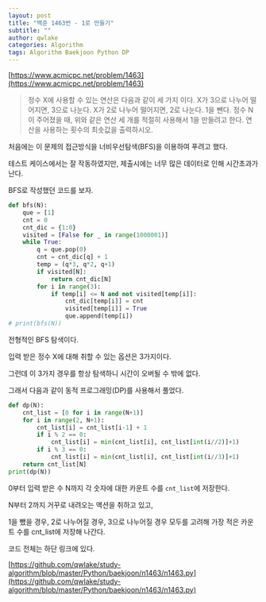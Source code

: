 ```yaml
---
layout: post
title: "백준 1463번 - 1로 만들기"
subtitle: ""
author: qwlake
categories: Algorithm
tags: Algorithm Baekjoon Python DP
---
```


[https://www.acmicpc.net/problem/1463](https://www.acmicpc.net/problem/1463)

> 정수 X에 사용할 수 있는 연산은 다음과 같이 세 가지 이다.
X가 3으로 나누어 떨어지면, 3으로 나눈다.
X가 2로 나누어 떨어지면, 2로 나눈다.
1을 뺀다.
정수 N이 주어졌을 때, 위와 같은 연산 세 개를 적절히 사용해서 1을 만들려고 한다. 연산을 사용하는 횟수의 최솟값을 출력하시오.

처음에는 이 문제의 접근방식을 너비우선탐색(BFS)을 이용하여 푸려고 했다.

테스트 케이스에서는 잘 작동하였지만, 제출시에는 너무 많은 데이터로 인해 시간초과가 난다.

BFS로 작성했던 코드를 보자.

```python
def bfs(N):
    que = [1]
    cnt = 0
    cnt_dic = {1:0}
    visited = [False for _ in range(1000001)]
    while True:
        q = que.pop(0)
        cnt = cnt_dic[q] + 1
        temp = (q*3, q*2, q+1)
        if visited[N]:
            return cnt_dic[N]
        for i in range(3):
            if temp[i] <= N and not visited[temp[i]]:
                cnt_dic[temp[i]] = cnt 
                visited[temp[i]] = True
                que.append(temp[i])
# print(bfs(N))
```

전형적인 BFS 탐색이다.

입력 받은 정수 X에 대해 취할 수 있는 옵션은 3가지이다.

그런데 이 3가지 경우를 항상 탐색하니 시간이 오버될 수 밖에 없다.

그래서 다음과 같이 동적 프로그래밍(DP)를 사용해서 풀었다.

```python
def dp(N):
    cnt_list = [0 for i in range(N+1)]
    for i in range(2, N+1):
        cnt_list[i] = cnt_list[i-1] + 1
        if i % 2 == 0:
            cnt_list[i] = min(cnt_list[i], cnt_list[int(i//2)]+1)
        if i % 3 == 0:
            cnt_list[i] = min(cnt_list[i], cnt_list[int(i//3)]+1)
    return cnt_list[N]
print(dp(N))
```

0부터 입력 받은 수 N까지 각 숫자에 대한 카운트 수를 `cnt_list`에 저장한다.

N부터 2까지 거꾸로 내려오는 액션을 취하고 있고,

1을 뺐을 경우, 2로 나누어질 경우, 3으로 나누어질 경우 모두를 고려해 가장 적은 카운트 수를 cnt_list에 저장해 나간다.

코드 전체는 하단 링크에 있다.

[https://github.com/qwlake/study-algorithm/blob/master/Python/baekjoon/n1463/n1463.py](https://github.com/qwlake/study-algorithm/blob/master/Python/baekjoon/n1463/n1463.py)